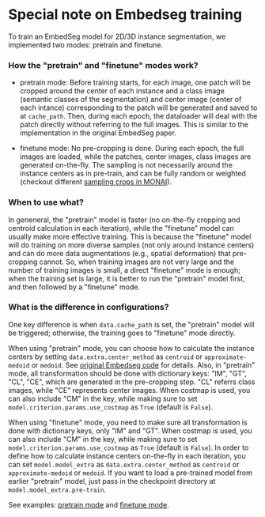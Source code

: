 # Special note on Embedseg training

To train an EmbedSeg model for 2D/3D instance segmentation, we implemented two modes: pretrain and finetune.

### How the "pretrain" and "finetune" modes work?

* pretrain mode: Before training starts, for each image, one patch will be cropped around the center of each instance and a class image (semantic classes of the segmentation) and center image (center of each intance) corresponding to the patch will be generated and saved to at `cache_path`. Then, during each epoch, the dataloader will deal with the patch directly without referring to the full images. This is similar to the implementation in the original EmbedSeg paper.

* finetune mode: No pre-cropping is done. During each epoch, the full images are loaded, while the patches, center images, class images are generated on-the-fly. The sampling is not necessarily around the instance centers as in pre-train, and can be fully random or weighted (checkout different [sampling crops in MONAI](https://docs.monai.io/en/stable/transforms.html#randweightedcropd)). 

### When to use what?

In geneneral, the "pretrain" model is faster (no on-the-fly cropping and centroid calculation in each iteration), while the "finetune" model can usually make more effective training. This is because the "finetune" model will do training on more diverse samples (not only around instance centers) and can do more data augmentations (e.g., spatial deformation) that pre-cropping cannot. So, when training images are not very large and the number of training images is small, a direct "finetune" mode is enough; when the training set is large, it is better to run the "pretrain" model first, and then followed by a "finetune" mode.

### What is the difference in configurations?

One key difference is when `data.cache_path` is set, the "pretrain" model will be triggered; otherwise, the training goes to "finetune" mode directly. 

When using "pretrain" mode, you can choose how to calculate the instance centers by setting `data.extra.center_method` as `centroid` or `approximate-medoid` or `medoid`. See [original Embedseg code](https://github.com/juglab/EmbedSeg/blob/main/EmbedSeg/utils/generate_crops.py#L145) for details. Also, in "pretrain" mode, all transformation should be done with dictionary keys: "IM", "GT", "CL", "CE", which are generated in the pre-cropping step. "CL" referrs class images, while "CE" represents center images. When costmap is used, you can also include "CM" in the key, while making sure to set `model.criterion.params.use_costmap` as `True` (default is `False`).

When using "finetune" mode, you need to make sure all transformation is done with dictionary keys, only "IM" and "GT". When costmap is used, you can also include "CM" in the key, while making sure to set `model.criterion.params.use_costmap` as `True` (default is `False`). In order to define how to calculate instance centers on-the-fly in each iteration, you can set `model.model_extra` as `data.extra.center_method` as `centroid` or `approximate-medoid` or `medoid`. If you want to load a pre-trained model from earlier "pretrain" model, just pass in the checkpoint directory at `model.model_extra.pre-train`.

See examples: [pretrain mode](../paper_configs/instance_seg_3d_train_bf_pretrain.yaml) and [finetune mode](../paper_configs/instance_seg_3d_train_bf_finetune.yaml).
